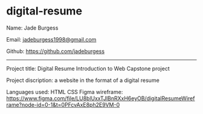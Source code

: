 # digital-resume
Name: Jade Burgess

Email: jadeburgess1998@gmail.com

Github: https://github.com/jadeburgess

*********************************************************************
Project title: Digital Resume
               Introduction to Web Capstone project

Project discription: a website in the format of a digital resume

Languages used: HTML
                CSS
Figma wireframe: https://www.figma.com/file/LU8blUxxTJlBnRXxH6eyOB/digitalResumeWireframe?node-id=0-1&t=0PFcvAxE8ph2E9VM-0 
